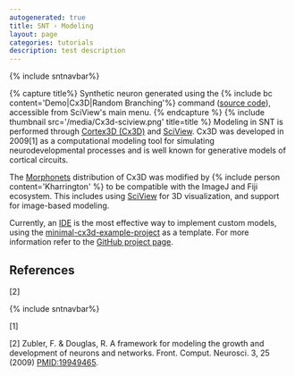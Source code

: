 ```yaml
---
autogenerated: true
title: SNT › Modeling
layout: page
categories: tutorials
description: test description
---
```


{% include sntnavbar%}

{% capture title%}
Synthetic neuron generated using the {% include bc content='Demo|Cx3D|Random Branching'%} command ([source code](https://github.com/morphonets/cx3d/blob/master/src/main/java/sc/iview/cx3d/commands/RandomBranchingDemo.java)), accessible from SciView's main menu.
{% endcapture %}
{% include thumbnail src='/media/Cx3d-sciview.png' title=title %} Modeling in SNT is performed through [Cortex3D (Cx3D)](https://github.com/morphonets/cx3d) and [SciView](/plugins/sciview). Cx3D was developed in 2009[1] as a computational modeling tool for simulating neurodevelopmental processes and is well known for generative models of cortical circuits.

The [Morphonets](http://morphonets.org) distribution of Cx3D was modified by {% include person content='Kharrington' %} to be compatible with the ImageJ and Fiji ecosystem. This includes using [SciView](/plugins/sciview) for 3D visualization, and support for image-based modeling.

Currently, an [IDE](/develop/ides) is the most effective way to implement custom models, using the [minimal-cx3d-example-project](https://github.com/morphonets/minimal-cx3d-example-project) as a template. For more information refer to the [GitHub project page](https://github.com/morphonets/cx3d).

References
----------

<references >

[2]

</references>

{% include sntnavbar%}


[1]

[2] Zubler, F. & Douglas, R. A framework for modeling the growth and development of neurons and networks. Front. Comput. Neurosci. 3, 25 (2009) [<PMID:19949465>](http://www.ncbi.nlm.nih.gov/pubmed?term=19949465).
